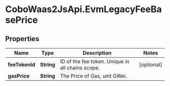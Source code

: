 # CoboWaas2JsApi.EvmLegacyFeeBasePrice

## Properties

Name | Type | Description | Notes
------------ | ------------- | ------------- | -------------
**feeTokenId** | **String** | ID of the fee token. Unique in all chains scope. | [optional] 
**gasPrice** | **String** | The Price of Gas, unit GWei. | 


